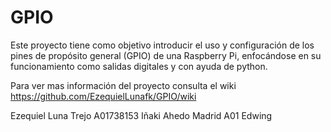 # GPIO
Este proyecto tiene como objetivo introducir el uso y configuración de los pines de propósito general (GPIO) de una Raspberry Pi, enfocándose en su funcionamiento como salidas digitales y con ayuda de python.

Para ver mas información del proyecto consulta el wiki https://github.com/EzequielLunafk/GPIO/wiki

Ezequiel Luna Trejo A01738153
Iñaki Ahedo Madrid A01
Edwing
